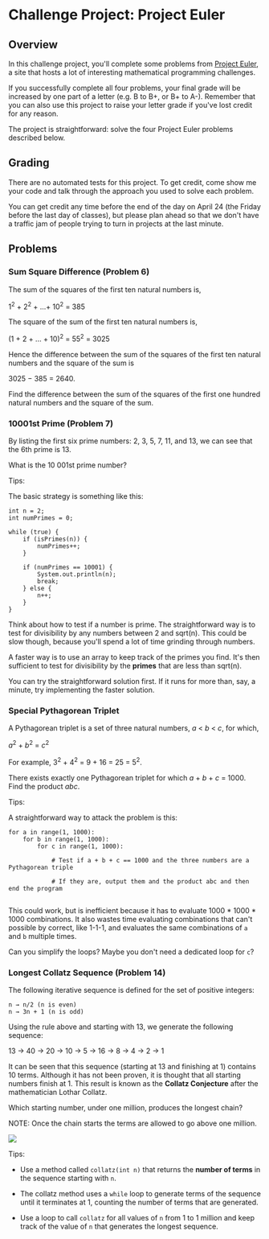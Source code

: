 # Challenge Project: Project Euler

## Overview

In this challenge project, you'll complete some problems from [Project Euler](http://projecteuler.net), a site that hosts a lot of interesting mathematical programming challenges.

If you successfully complete all four problems, your final grade will be increased by one part of a letter (e.g. B to B+, or B+ to A-). Remember that you can also use this project to raise your letter grade if you've lost credit for any reason.

The project is straightforward: solve the four Project Euler problems described below.

## Grading

There are no automated tests for this project. To get credit, come show me your code and talk through the approach you used to solve
each problem.

You can get credit any time before the end of the day on April 24 (the Friday before the last day of classes), but please plan ahead so that we don't have a traffic jam of people trying to turn in projects at the last minute.

## Problems

### Sum Square Difference (Problem 6)

The sum of the squares of the first ten natural numbers is,

1<sup>2</sup> + 2<sup>2</sup> + ...+ 10<sup>2</sup> = 385

The square of the sum of the first ten natural numbers is,

(1 + 2 + ... + 10)<sup>2</sup> = 55<sup>2</sup> = 3025

Hence the difference between the sum of the squares of the first ten natural numbers and the square of the sum is

3025 − 385 = 2640.

Find the difference between the sum of the squares of the first one hundred natural numbers and the square of the sum.

### 10001st Prime (Problem 7)

By listing the first six prime numbers: 2, 3, 5, 7, 11, and 13, we can see that the 6th prime is 13.

What is the 10 001st prime number?

Tips:

The basic strategy is something like this:

```
int n = 2;
int numPrimes = 0;

while (true) {
    if (isPrimes(n)) {
        numPrimes++;
    }
    
    if (numPrimes == 10001) {
        System.out.println(n);
        break; 
    } else {
        n++;
    }
}
```

Think about how to test if a number is prime. The straightforward way is to test for divisibility by any numbers between 2 and sqrt(n). This could be slow though, because you'll spend a lot of time grinding through numbers.

A faster way is to use an array to keep track of the primes you find. It's then sufficient to test for divisibility by the **primes** 
that are less than sqrt(n).

You can try the straightforward solution first. If it runs for more than, say, a minute, try implementing the faster solution.

### Special Pythagorean Triplet

A Pythagorean triplet is a set of three natural numbers, *a* < *b* < *c*, for which,

*a*<sup>2</sup> + *b*<sup>2</sup> = *c*<sup>2</sup>

For example, 3<sup>2</sup> + 4<sup>2</sup> = 9 + 16 = 25 = 5<sup>2</sup>.

There exists exactly one Pythagorean triplet for which *a* + *b* + *c* = 1000. Find the product *abc*.

Tips:

A straightforward way to attack the problem is this:

```
for a in range(1, 1000):
    for b in range(1, 1000):
        for c in range(1, 1000):
            
            # Test if a + b + c == 1000 and the three numbers are a Pythagorean triple

            # If they are, output them and the product abc and then end the program
 
```

This could work, but is inefficient because it has to evaluate 1000 * 1000 * 1000 combinations. It also wastes time evaluating combinations that can't possible by correct, like 1-1-1, and evaluates the same combinations of `a` and `b` multiple times.

Can you simplify the loops? Maybe you don't need a dedicated loop for `c`?

### Longest Collatz Sequence (Problem 14)

The following iterative sequence is defined for the set of positive integers:

```
n → n/2 (n is even)
n → 3n + 1 (n is odd)
```

Using the rule above and starting with 13, we generate the following sequence:

13 → 40 → 20 → 10 → 5 → 16 → 8 → 4 → 2 → 1

It can be seen that this sequence (starting at 13 and finishing at 1) contains 10 terms. Although it has not been proven, it is thought
that all starting numbers finish at 1. This result is known as the **Collatz Conjecture** after the mathematician Lothar Collatz.

Which starting number, under one million, produces the longest chain?

NOTE: Once the chain starts the terms are allowed to go above one million.

![](https://imgs.xkcd.com/comics/collatz_conjecture.png)

Tips:

- Use a method called `collatz(int n)` that returns the **number of terms** in the sequence starting with `n`.

- The collatz method uses a `while` loop to generate terms of the sequence until it terminates at 1, counting the number of terms that 
are generated.

- Use a loop to call `collatz` for all values of `n` from 1 to 1 million and keep track of the value of `n` that generates the longest
sequence.
